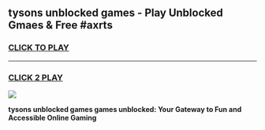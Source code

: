
## tysons unblocked games - Play Unblocked Gmaes & Free #axrts
<h3>
<a href="https://premium.freeplayer.one?title=tysons_unblocked_games&ref=01M">CLICK TO PLAY</a></h3>
<hr>

<h3>
<a href="https://premium.freeplayer.one?title=tysons_unblocked_games&ref=01M">CLICK 2 PLAY</a>
  
</h3>

<a href="https://premium.freeplayer.one?title=tysons_unblocked_games&ref=01M"><img src="https://clearcache.store/games.png"></a>


**tysons unblocked games games unblocked: Your Gateway to Fun and Accessible Online Gaming**
